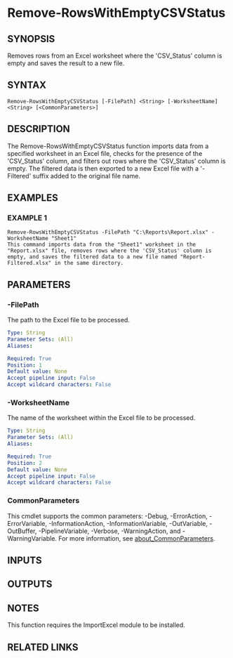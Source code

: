﻿---
external help file: M365FoundationsCISReport-help.xml
Module Name: M365FoundationsCISReport
online version:
schema: 2.0.0
---

# Remove-RowsWithEmptyCSVStatus

## SYNOPSIS
Removes rows from an Excel worksheet where the 'CSV_Status' column is empty and saves the result to a new file.

## SYNTAX

```
Remove-RowsWithEmptyCSVStatus [-FilePath] <String> [-WorksheetName] <String> [<CommonParameters>]
```

## DESCRIPTION
The Remove-RowsWithEmptyCSVStatus function imports data from a specified worksheet in an Excel file, checks for the presence of the 'CSV_Status' column, and filters out rows where the 'CSV_Status' column is empty.
The filtered data is then exported to a new Excel file with a '-Filtered' suffix added to the original file name.

## EXAMPLES

### EXAMPLE 1
```
Remove-RowsWithEmptyCSVStatus -FilePath "C:\Reports\Report.xlsx" -WorksheetName "Sheet1"
This command imports data from the "Sheet1" worksheet in the "Report.xlsx" file, removes rows where the 'CSV_Status' column is empty, and saves the filtered data to a new file named "Report-Filtered.xlsx" in the same directory.
```

## PARAMETERS

### -FilePath
The path to the Excel file to be processed.

```yaml
Type: String
Parameter Sets: (All)
Aliases:

Required: True
Position: 1
Default value: None
Accept pipeline input: False
Accept wildcard characters: False
```

### -WorksheetName
The name of the worksheet within the Excel file to be processed.

```yaml
Type: String
Parameter Sets: (All)
Aliases:

Required: True
Position: 2
Default value: None
Accept pipeline input: False
Accept wildcard characters: False
```

### CommonParameters
This cmdlet supports the common parameters: -Debug, -ErrorAction, -ErrorVariable, -InformationAction, -InformationVariable, -OutVariable, -OutBuffer, -PipelineVariable, -Verbose, -WarningAction, and -WarningVariable. For more information, see [about_CommonParameters](http://go.microsoft.com/fwlink/?LinkID=113216).

## INPUTS

## OUTPUTS

## NOTES
This function requires the ImportExcel module to be installed.

## RELATED LINKS
